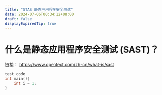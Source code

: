 ```yaml
---
title: "STAS 静态应用程序安全测试"
date: 2024-07-06T00:34:12+08:00
draft: false
displayExpiredTip: true
---
```

# 什么是静态应用程序安全测试 (SAST)？
链接： https://www.opentext.com/zh-cn/what-is/sast

```cpp
test code
int main(){
    int i = 1;
}
```